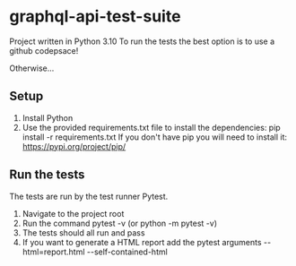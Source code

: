 # graphql-api-test-suite
Project written in Python 3.10
To run the tests the best option is to use a github codepsace!

Otherwise...

## Setup
1. Install Python
2. Use the provided requirements.txt file to install the dependencies:
  pip install -r requirements.txt
If you don't have pip you will need to install it: https://pypi.org/project/pip/

## Run the tests
The tests are run by the test runner Pytest.
1. Navigate to the project root
2. Run the command pytest -v (or python -m pytest -v)
3. The tests should all run and pass
4. If you want to generate a HTML report add the pytest arguments --html=report.html --self-contained-html
